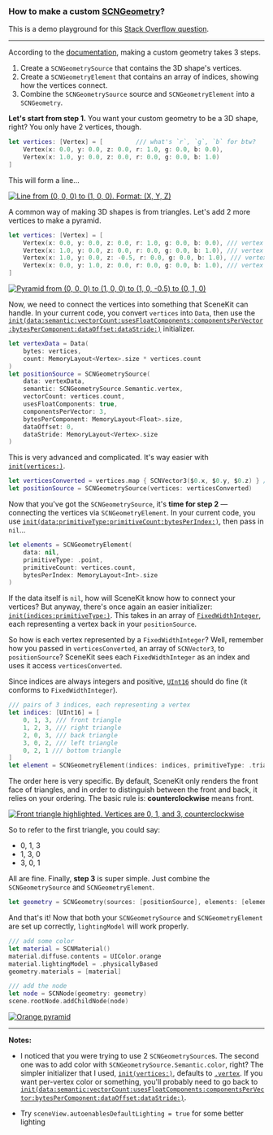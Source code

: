 ### How to make a custom [SCNGeometry](https://developer.apple.com/documentation/scenekit/scngeometry)?

This is a demo playground for this [Stack Overflow question](https://stackoverflow.com/q/69240185/14351818).

---

According to the [documentation](https://developer.apple.com/documentation/scenekit/scngeometrysource), making a custom geometry takes 3 steps.

1. Create a `SCNGeometrySource` that contains the 3D shape's vertices.
2. Create a `SCNGeometryElement` that contains an array of indices, showing how the vertices connect.
3. Combine the `SCNGeometrySource` source and `SCNGeometryElement` into a `SCNGeometry`.

**Let's start from step 1.** You want your custom geometry to be a 3D shape, right? You only have 2 vertices, though.

```swift
let vertices: [Vertex] = [         /// what's `r`, `g`, `b` for btw? 
    Vertex(x: 0.0, y: 0.0, z: 0.0, r: 1.0, g: 0.0, b: 0.0),
    Vertex(x: 1.0, y: 0.0, z: 0.0, r: 0.0, g: 0.0, b: 1.0)
]
```

This will form a line...

[![Line from (0, 0, 0) to (1, 0, 0). Format: (X, Y, Z)][1]][1]


A common way of making 3D shapes is from triangles. Let's add 2 more vertices to make a pyramid.

```swift
let vertices: [Vertex] = [
    Vertex(x: 0.0, y: 0.0, z: 0.0, r: 1.0, g: 0.0, b: 0.0), /// vertex 0
    Vertex(x: 1.0, y: 0.0, z: 0.0, r: 0.0, g: 0.0, b: 1.0), /// vertex 1
    Vertex(x: 1.0, y: 0.0, z: -0.5, r: 0.0, g: 0.0, b: 1.0), /// vertex 2
    Vertex(x: 0.0, y: 1.0, z: 0.0, r: 0.0, g: 0.0, b: 1.0), /// vertex 3
]
```

[![Pyramid from (0, 0, 0) to (1, 0, 0) to (1, 0, -0.5) to (0, 1, 0)][2]][2]

Now, we need to connect the vertices into something that SceneKit can handle. In your current code, you convert `vertices` into `Data`, then use the [`init(data:semantic:vectorCount:usesFloatComponents:componentsPerVector:bytesPerComponent:dataOffset:dataStride:)`](https://developer.apple.com/documentation/scenekit/scngeometrysource/1523320-init) initializer.

```swift
let vertexData = Data(
    bytes: vertices,
    count: MemoryLayout<Vertex>.size * vertices.count
)
let positionSource = SCNGeometrySource(
    data: vertexData,
    semantic: SCNGeometrySource.Semantic.vertex,
    vectorCount: vertices.count,
    usesFloatComponents: true,
    componentsPerVector: 3,
    bytesPerComponent: MemoryLayout<Float>.size,
    dataOffset: 0,
    dataStride: MemoryLayout<Vertex>.size
)
```

This is very advanced and complicated. It's way easier with [`init(vertices:)`](https://developer.apple.com/documentation/scenekit/scngeometrysource/2034708-init).

```swift
let verticesConverted = vertices.map { SCNVector3($0.x, $0.y, $0.z) } /// convert to `[SCNVector3]`
let positionSource = SCNGeometrySource(vertices: verticesConverted)
```

Now that you've got the `SCNGeometrySource`, it's **time for step 2** — connecting the vertices via `SCNGeometryElement`. In your current code, you use [`init(data:primitiveType:primitiveCount:bytesPerIndex:)`](https://developer.apple.com/documentation/scenekit/scngeometryelement/1522615-init), then pass in `nil`...

```swift
let elements = SCNGeometryElement(
    data: nil,
    primitiveType: .point,
    primitiveCount: vertices.count,
    bytesPerIndex: MemoryLayout<Int>.size
)
```


If the data itself is `nil`, how will SceneKit know how to connect your vertices? But anyway, there's once again an easier initializer: [`init(indices:primitiveType:)`](https://developer.apple.com/documentation/scenekit/scngeometryelement/1523191-init). This takes in an array of [`FixedWidthInteger`](https://developer.apple.com/documentation/swift/fixedwidthinteger), each representing a ​vertex back in your `positionSource`.

So how is each vertex represented by a `FixedWidthInteger`? Well, remember how you passed in `verticesConverted`, an array of `SCNVector3`, to `positionSource`? SceneKit sees each `FixedWidthInteger` as an index and uses it access `verticesConverted`.


Since indices are always integers and positive, [`UInt16`](https://developer.apple.com/documentation/swift/uint16) should do fine (it conforms to `FixedWidthInteger`).

```swift
/// pairs of 3 indices, each representing a vertex
let indices: [UInt16] = [
    0, 1, 3, /// front triangle
    1, 2, 3, /// right triangle
    2, 0, 3, /// back triangle
    3, 0, 2, /// left triangle
    0, 2, 1 /// bottom triangle
]
let element = SCNGeometryElement(indices: indices, primitiveType: .triangles)
```

The order here is very specific. By default, SceneKit only renders the front face of triangles, and in order to distinguish between the front and back, it relies on your ordering. The basic rule is: **counterclockwise** means front.

[![Front triangle highlighted. Vertices are 0, 1, and 3, counterclockwise][3]][3]

So to refer to the first triangle, you could say:

- 0, 1, 3
- 1, 3, 0
- 3, 0, 1

All are fine. Finally, **step 3** is super simple. Just combine the `SCNGeometrySource` and `SCNGeometryElement`.

```swift
let geometry = SCNGeometry(sources: [positionSource], elements: [element])
```

And that's it! Now that both your `SCNGeometrySource` and `SCNGeometryElement` are set up correctly, `lightingModel` will work properly.

```swift
/// add some color
let material = SCNMaterial()
material.diffuse.contents = UIColor.orange
material.lightingModel = .physicallyBased
geometry.materials = [material]

/// add the node
let node = SCNNode(geometry: geometry)
scene.rootNode.addChildNode(node)
```


[![Orange pyramid][4]][4]


---

**Notes:**

- I noticed that you were trying to use 2 `SCNGeometrySource`s. The second one was to add color with `SCNGeometrySource.Semantic.color`, right? The simpler initializer that I used, [`init(vertices:)`](https://developer.apple.com/documentation/scenekit/scngeometrysource/2034708-init), defaults to [`.vertex`](https://developer.apple.com/documentation/scenekit/scngeometrysource/semantic/1522639-vertex). If you want per-vertex color or something, you'll probably need to go back to [`init(data:semantic:vectorCount:usesFloatComponents:componentsPerVector:bytesPerComponent:dataOffset:dataStride:)`](https://developer.apple.com/documentation/scenekit/scngeometrysource/1523320-init).
- Try `sceneView.autoenablesDefaultLighting = true` for some better lighting



  [1]: https://i.stack.imgur.com/IDCKi.png
  [2]: https://i.stack.imgur.com/xg1Eb.png
  [3]: https://i.stack.imgur.com/27lsy.png
  [4]: https://i.stack.imgur.com/y3lv0.png

